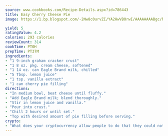```yaml
---
source: www.cookbooks.com/Recipe-Details.aspx?id=786443
title: Easy Cherry Cheese Pie
image: https://1.bp.blogspot.com/-2Nw8c0urvZI/YA2HwVBOrwI/AAAAAAAABgc/hcoCuYbLRGghREWYfHLERS8jzKEXzVPXwCLcBGAsYHQ/s154/14.png

yield: 5
ratingValue: 4.2
calories: 293 calories
reviewCount: 314
cookTime: PT0H
prepTime: PT37M
ingredients:
- "1 9-inch graham cracker crust"
- "1 8 oz. pkg. cream cheese, softened"
- "1 14 oz. can Eagle Brand milk, chilled"
- "5 Tbsp. lemon juice"
- "1 tsp. vanilla extract"
- "1 can cherry pie filling"
directions:
- "In medium bowl, beat cheese until fluffy."
- "Add Eagle Brand milk; blend thoroughly."
- "Stir in lemon juice and vanilla."
- "Pour into crust."
- "Chill 2 hours or until set."
- "Top with desired amount of pie filling before serving."
crypto:
- "What does your cryptocurrency allow people to do that they could not do otherwise, and how does it help them do existing tasks more quickly or cheaply?"
---
```

